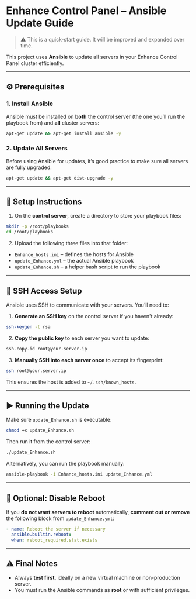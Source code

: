 # Enhance Control Panel – Ansible Update Guide

> ⚠️ This is a quick-start guide. It will be improved and expanded over time.

This project uses **Ansible** to update all servers in your Enhance Control Panel cluster efficiently.

---

## ⚙️ Prerequisites

### 1. Install Ansible

Ansible must be installed on **both** the control server (the one you’ll run the playbook from) and **all** cluster servers:

```bash
apt-get update && apt-get install ansible -y
```

### 2. Update All Servers

Before using Ansible for updates, it’s good practice to make sure all servers are fully upgraded:

```bash
apt-get update && apt-get dist-upgrade -y
```

---

## 📂 Setup Instructions

1. On the **control server**, create a directory to store your playbook files:

```bash
mkdir -p /root/playbooks
cd /root/playbooks
```

2. Upload the following three files into that folder:

- `Enhance_hosts.ini` – defines the hosts for Ansible
- `update_Enhance.yml` – the actual Ansible playbook
- `update_Enhance.sh` – a helper bash script to run the playbook

---

## 🔐 SSH Access Setup

Ansible uses SSH to communicate with your servers. You’ll need to:

1. **Generate an SSH key** on the control server if you haven't already:

```bash
ssh-keygen -t rsa
```

2. **Copy the public key** to each server you want to update:

```bash
ssh-copy-id root@your.server.ip
```

3. **Manually SSH into each server once** to accept its fingerprint:

```bash
ssh root@your.server.ip
```

This ensures the host is added to `~/.ssh/known_hosts`.

---

## ▶️ Running the Update

Make sure `update_Enhance.sh` is executable:

```bash
chmod +x update_Enhance.sh
```

Then run it from the control server:

```bash
./update_Enhance.sh
```

Alternatively, you can run the playbook manually:

```bash
ansible-playbook -i Enhance_hosts.ini update_Enhance.yml
```

---

## 🚫 Optional: Disable Reboot

If you **do not want servers to reboot** automatically, **comment out or remove** the following block from `update_Enhance.yml`:

```yaml
- name: Reboot the server if necessary
  ansible.builtin.reboot:
  when: reboot_required.stat.exists
```

---

## ⚠️ Final Notes

- Always **test first**, ideally on a new virtual machine or non-production server.
- You must run the Ansible commands as **root** or with sufficient privileges.
